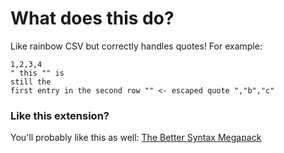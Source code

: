 # What does this do?
Like rainbow CSV but correctly handles quotes! For example:

```csv
1,2,3,4
" this "" is  
still the
first entry in the second row "" <- escaped quote ","b","c"
```

### Like this extension?
You'll probably like this as well: [The Better Syntax Megapack](https://marketplace.visualstudio.com/items?itemName=jeff-hykin.better-syntax)


<!-- 

to add a new csv-type
1. edit main.rb, there's a list a the top
2. edit the commands/test
3. edit the package.json, make sure the "text._sv" matches the main.rb one
4. run `commands/project/build_and_test

 -->